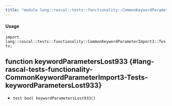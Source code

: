 ```yaml
---
title: "module lang::rascal::tests::functionality::CommonKeywordParameterImport3::Tests"
---
```


#### Usage

`import lang::rascal::tests::functionality::CommonKeywordParameterImport3::Tests;`


## function keywordParametersLost933 {#lang-rascal-tests-functionality-CommonKeywordParameterImport3-Tests-keywordParametersLost933}

* ``test bool keywordParametersLost933()``

